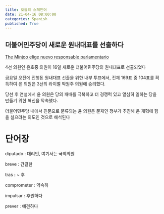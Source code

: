 ```yaml
---
title: 오늘의 스페인어
date: 21-04-16 08:00:00
categories: Spanish
published: True
---
```


## 더불어민주당이 새로운 원내대표를 선출하다

[The Minjoo elige nuevo responsable parlamentario](http://world.kbs.co.kr/service/news_view.htm?lang=s&Seq_Code=75443)

4선 의원인 윤호중 의원이 16일 새로운 더불어민주당의 원내대표로 선출되었다

금요일 오전에 진행된 원내대표 선출을 위한 내부 투표에서, 전체 169표 중 104표를 획득하여 윤 의원은 3선의 라이벌 박원주 의원에 승리했다.

당선 후 연설에서 윤 의원은 당의 패배를 극복하고 더 경쟁력 있고 열심히 일하는 당을 만들기 위한 혁신을 약속했다.

더불어민주당 내에서 친문으로 분류되는 윤 의원은 문재인 정부가 추진해 온 개혁에 힘을 실으려는 의도인 것으로 해석된다

# 단어장

diputado : 대리인, 여기서는 국회의원

breve : 간결한

tras : ~ 후

comprometer : 약속하

impulsar : 후원하다

prever : 예견하다
